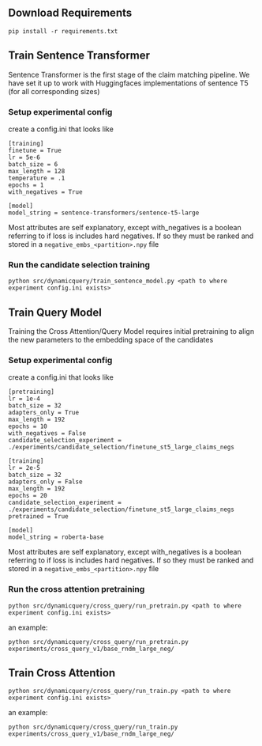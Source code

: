 ## Download Requirements
`pip install -r requirements.txt`

## Train Sentence Transformer
Sentence Transformer is the first stage of the claim matching pipeline. We have set it up to work with Huggingfaces implementations of sentence T5 (for all corresponding sizes)

### Setup experimental config
create a config.ini that looks like
```
[training]
finetune = True
lr = 5e-6
batch_size = 6
max_length = 128
temperature = .1
epochs = 1
with_negatives = True

[model]
model_string = sentence-transformers/sentence-t5-large
```
Most attributes are self explanatory, except with_negatives is a boolean referring to if loss is includes hard negatives. If so they must be ranked and stored in a `negative_embs_<partition>.npy` file

### Run the candidate selection training
```
python src/dynamicquery/train_sentence_model.py <path to where experiment config.ini exists>
```

## Train Query Model
Training the Cross Attention/Query Model requires initial pretraining to align the new parameters to the embedding space of the candidates

### Setup experimental config
create a config.ini that looks like
```
[pretraining]
lr = 1e-4
batch_size = 32
adapters_only = True
max_length = 192
epochs = 10
with_negatives = False
candidate_selection_experiment = ./experiments/candidate_selection/finetune_st5_large_claims_negs

[training]
lr = 2e-5
batch_size = 32
adapters_only = False
max_length = 192
epochs = 20
candidate_selection_experiment = ./experiments/candidate_selection/finetune_st5_large_claims_negs
pretrained = True

[model]
model_string = roberta-base
```
Most attributes are self explanatory, except with_negatives is a boolean referring to if loss is includes hard negatives. If so they must be ranked and stored in a `negative_embs_<partition>.npy` file

### Run the cross attention pretraining
```
python src/dynamicquery/cross_query/run_pretrain.py <path to where experiment config.ini exists>
```
an example:
```
python src/dynamicquery/cross_query/run_pretrain.py experiments/cross_query_v1/base_rndm_large_neg/
```


## Train Cross Attention
```
python src/dynamicquery/cross_query/run_train.py <path to where experiment config.ini exists>
```
an example:
```
python src/dynamicquery/cross_query/run_train.py experiments/cross_query_v1/base_rndm_large_neg/
```